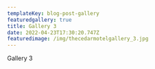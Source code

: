 ```yaml
---
templateKey: blog-post-gallery
featuredgallery: true
title: Gallery 3
date: 2022-04-23T17:30:20.747Z
featuredimage: /img/thecedarmotelgallery_3.jpg
---
```

Gallery 3